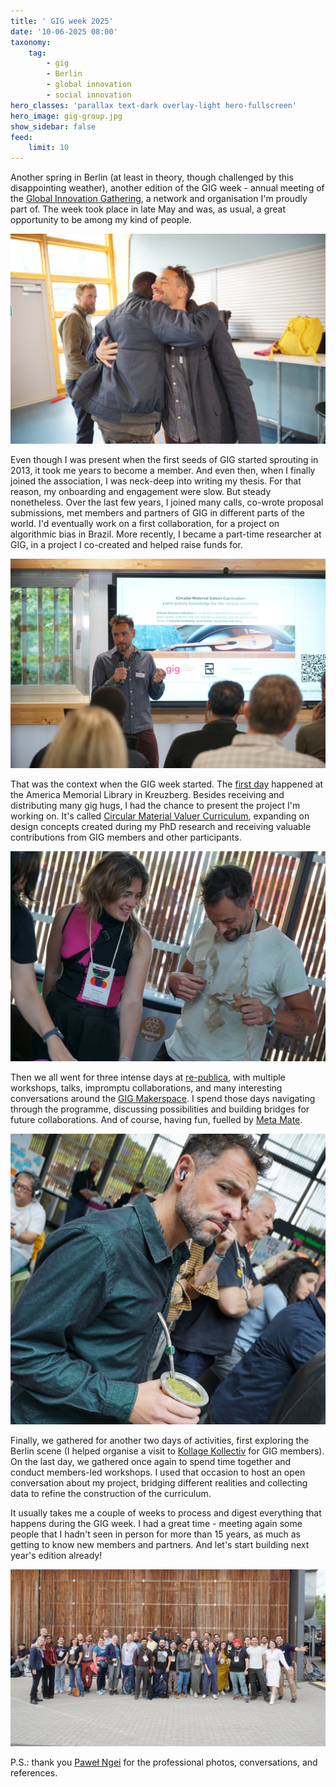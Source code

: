```yaml
---
title: ' GIG week 2025'
date: '10-06-2025 08:00'
taxonomy:
    tag:
        - gig
        - Berlin
        - global innovation
        - social innovation
hero_classes: 'parallax text-dark overlay-light hero-fullscreen'
hero_image: gig-group.jpg
show_sidebar: false
feed:
    limit: 10
---
```


Another spring in Berlin (at least in theory, though challenged by this disappointing weather), another edition of the GIG week - annual meeting of the [Global Innovation Gathering](https://globalinnovationgathering.org/), a network and organisation I'm proudly part of. The week took place in late May and was, as usual, a great opportunity to be among my kind of people.


![GIG hugs](hug.jpg?lightbox=1024&cropZoom=1600,200)

Even though I was present when the first seeds of GIG started sprouting in 2013, it took me years to become a member. And even then, when I finally joined the association, I was neck-deep into writing my thesis. For that reason, my onboarding and engagement were slow. But steady nonetheless. Over the last few years, I joined many calls, co-wrote proposal submissions, met members and partners of GIG in different parts of the world. I'd eventually work on a first collaboration, for a project on algorithmic bias in Brazil. More recently, I became a part-time researcher at GIG, in a project I co-created and helped raise funds for.

![CMVC](cmvc.jpg?lightbox=1024&cropZoom=1600,200)

That was the context when the GIG week started. The [first day](https://www.eventbrite.com/e/open-circular-and-regenerative-innovation-for-a-sustainable-future-tickets-1291173086459) happened at the America Memorial Library in Kreuzberg. Besides receiving and distributing many gig hugs, I had the chance to present the project I'm working on. It's called [Circular Material Valuer Curriculum](https://wiki.reuse.city/en/projects/circular-valuer-curriculum), expanding on design concepts created during my PhD research and receiving valuable contributions from GIG members and other participants.

![Upcycling textiles](upcycling.jpg?lightbox=1024&cropZoom=1600,200)

Then we all went for three intense days at [re-publica](https://re-publica.com/en), with multiple workshops, talks, impromptu collaborations, and many interesting conversations around the [GIG Makerspace](https://globalinnovationgathering.org/2025/04/30/join-us-at-the-makerspace-at-republica-25/). I spend those days navigating through the programme, discussing possibilities and building bridges for future collaborations. And of course, having fun, fuelled by [Meta Mate](https://www.metamateberlin.de/).

![mate](mate.jpg?lightbox=1024&cropZoom=1600,200)

Finally, we gathered for another two days of activities, first exploring the Berlin scene (I helped organise a visit to [Kollage Kollectiv](https://kollagekollectiv.com/) for GIG members). On the last day, we gathered once again to spend time together and conduct members-led workshops. I used that occasion to host an open conversation about my project, bridging different realities and collecting data to refine the construction of the curriculum.

It usually takes me a couple of weeks to process and digest everything that happens during the GIG week. I had a great time - meeting again some people that I hadn't seen in person for more than 15 years, as much as getting to know new members and partners. And let's start building next year's edition already!

![gig group](gig-group.jpg?lightbox=1024&cropZoom=1600,200)

P.S.: thank you [Paweł Ngei](https://alxd.org/) for the professional photos, conversations, and references.